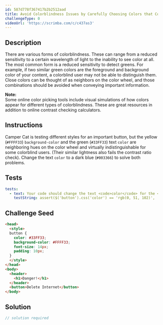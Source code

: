 ```yaml
---
id: 587d778f367417b2b2512aad
title: Avoid Colorblindness Issues by Carefully Choosing Colors that Convey Information
challengeType: 0
videoUrl: 'https://scrimba.com/c/c437as3'
---
```


## Description
<section id='description'>
There are various forms of colorblindness. These can range from a reduced sensitivity to a certain wavelength of light to the inability to see color at all. The most common form is a reduced sensitivity to detect greens.
For example, if two similar green colors are the foreground and background color of your content, a colorblind user may not be able to distinguish them. Close colors can be thought of as neighbors on the color wheel, and those combinations should be avoided when conveying important information.
  
  
<strong>Note:</strong><br>Some online color picking tools include visual simulations of how colors appear for different types of colorblindness. These are great resources in addition to online contrast checking calculators.
</section>

## Instructions
<section id='instructions'>
Camper Cat is testing different styles for an important button, but the yellow (<code>#FFFF33</code>) <code>background-color</code> and the green (<code>#33FF33</code>) text <code>color</code> are neighboring hues on the color wheel and virtually indistinguishable for some colorblind users. (Their similar lightness also fails the contrast ratio check). Change the text <code>color</code> to a dark blue (<code>#003366</code>) to solve both problems.
</section>

## Tests
<section id='tests'>

```yml
tests:
  - text: Your code should change the text <code>color</code> for the <code>button</code> to the dark blue.
    testString: assert($('button').css('color') == 'rgb(0, 51, 102)', 'Your code should change the text <code>color</code> for the <code>button</code> to the dark blue.');

```

</section>

## Challenge Seed
<section id='challengeSeed'>

<div id='html-seed'>

```html
<head>
  <style>
  button {
    color: #33FF33;
    background-color: #FFFF33;
    font-size: 14px;
    padding: 10px;
  }
  </style>
</head>
<body>
  <header>
    <h1>Danger!</h1>
  </header>
  <button>Delete Internet</button>
</body>
```

</div>



</section>

## Solution
<section id='solution'>

```js
// solution required
```
</section>
